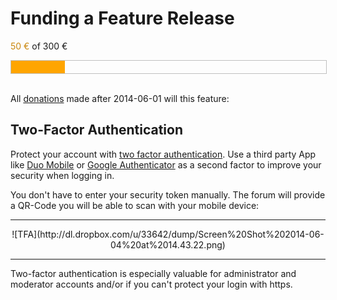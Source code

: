 <!--
Title: Funding
-->

# Funding a Feature Release #

<span style="color: #CA870D;">50 €</span> of 300 €
<div style="width: 100%; height: 20px; border: 1px solid silver; position: relative;">
  <div style="width: 17%; height: 100%; background: orange;">
  </div>
</div>
<br>

All [donations](donate) made after 2014-06-01 will this feature:

## Two-Factor Authentication ##

Protect your account with [two factor authentication](http://en.wikipedia.org/wiki/Multi-factor_authentication). Use a third party App like [Duo Mobile](https://play.google.com/store/apps/details?id=com.duosecurity.duomobile) or [Google Authenticator](https://itunes.apple.com/en/app/google-authenticator/id388497605?mt=8) as a second factor to improve your security when logging in.

You don't have to enter your security token manually. The forum will provide a QR-Code you will be able to scan with your mobile device:

<hr>

<div style="text-align: center;" markdown="1">
![TFA](http://dl.dropbox.com/u/33642/dump/Screen%20Shot%202014-06-04%20at%2014.43.22.png)
</div>

<hr>

Two-factor authentication is especially valuable for administrator and moderator accounts and/or if you can't protect your login with https.